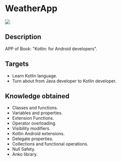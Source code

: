 # WeatherApp
<img  src="https://images-na.ssl-images-amazon.com/images/I/41AlLPMjFjL.jpg"/>

## Description
APP of Book: "Kotlin: for Android developers".

## Targets
* Learn Kotlin language.
* Turn about from Java developer to Kotlin developer.

## Knowledge obtained
* Classes and functions.
* Variables and properties.
* Extension Functions.
* Operator overloading.
* Visibility modifiers.
* Kotlin Android extensions.
* Delegate properties.
* Collections and functional operations.
* Null Safety.
* Anko library.
